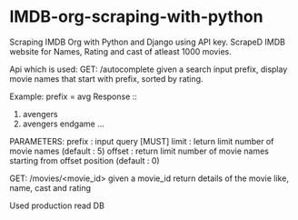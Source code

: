 # IMDB-org-scraping-with-python

Scraping IMDB Org with Python and Django using API key. ScrapeD IMDB website for Names, Rating and cast of atleast 1000 movies.

Api which is used:
 GET: /autocomplete
 given a search input prefix, display movie names that start with
prefix,
 sorted by rating.

 Example:
 prefix = avg
 Response ::
 1. avengers
 2. avengers endgame
 ...

 PARAMETERS:
 prefix : input query [MUST]
 limit : leturn limit number of movie names (default : 5)
 offset : return limit number of movie names starting from offset
position (default : 0)


 GET: /movies/<movie_id>
 given a movie_id return details of the movie like, name, cast and
rating


Used production read DB
